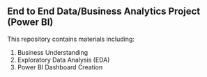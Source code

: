 ## End to End Data/Business Analytics Project (Power BI)

This repository contains materials including:

1. Business Understanding
2. Exploratory Data Analysis (EDA)
3. Power BI Dashboard Creation







